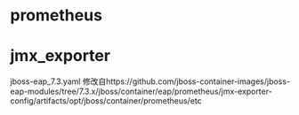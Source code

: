 # prometheus
# jmx_exporter
jboss-eap_7.3.yaml
修改自https://github.com/jboss-container-images/jboss-eap-modules/tree/7.3.x/jboss/container/eap/prometheus/jmx-exporter-config/artifacts/opt/jboss/container/prometheus/etc


